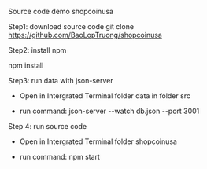 Source code demo shopcoinusa

Step1: download source code 
git clone https://github.com/BaoLopTruong/shopcoinusa

Step2: install npm

npm install

Step3: run data with json-server

- Open in Intergrated Terminal folder data in folder src

- run command: json-server --watch db.json --port 3001

Step 4: run source code

- Open in Intergrated Terminal folder shopcoinusa

- run command: npm start